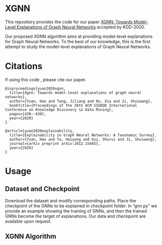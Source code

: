 # XGNN

This repository provides the code for our paper [XGNN: Towards Model-Level Explanations of Graph Neural Networks](https://arxiv.org/abs/2006.02587) accepted by KDD-2020. 

Our proposed XGNN algorithm aims at providing model-level explanations for Graph Neural Networks. To the best of our knowledge, this is the first attempt to study the model-level explanations of Graph Neural Networks. 


# Citations
If using this code , please cite our paper.
```
@inproceedings{yuan2020xgnn,
  title={Xgnn: Towards model-level explanations of graph neural networks},
  author={Yuan, Hao and Tang, Jiliang and Hu, Xia and Ji, Shuiwang},
  booktitle={Proceedings of the 26th ACM SIGKDD International Conference on Knowledge Discovery \& Data Mining},
  pages={430--438},
  year={2020}
}
```


```
@article{yuan2020explainability,
  title={Explainability in Graph Neural Networks: A Taxonomic Survey},
  author={Yuan, Hao and Yu, Haiyang and Gui, Shurui and Ji, Shuiwang},
  journal={arXiv preprint arXiv:2012.15445},
  year={2020}
}
```

# Usage

## Dataset and Checkpoint

Download the dataset and modify corresponding paths. 
Place the checkpoint of the GNNs to be explained in checkpoint folder. 
In “gnn.py” we provide an example showing the training of GNNs, and then the trained GNNs become the target of explanations. 
Our data and checkpoint are available upon request. 

## XGNN Algorithm




